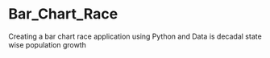 # Bar_Chart_Race
Creating a bar chart race application using Python and Data is decadal state wise population growth
